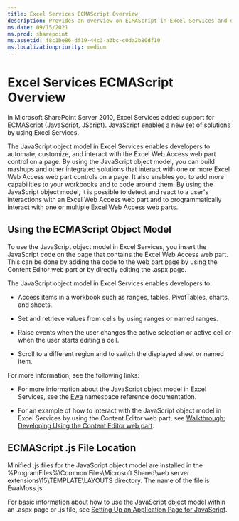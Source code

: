 ```yaml
---
title: Excel Services ECMAScript Overview
description: Provides an overview on ECMAScript in Excel Services and describes how to use the ECMAScript object model.
ms.date: 09/15/2021
ms.prod: sharepoint
ms.assetid: f8c1be86-df19-44c3-a3bc-c0da2b80df10
ms.localizationpriority: medium
---
```



# Excel Services ECMAScript Overview

In Microsoft SharePoint Server 2010, Excel Services added support for ECMAScript (JavaScript, JScript). JavaScript enables a new set of solutions by using Excel Services. 
  
    
    

The JavaScript object model in Excel Services enables developers to automate, customize, and interact with the Excel Web Access web part control on a page. By using the JavaScript object model, you can build mashups and other integrated solutions that interact with one or more Excel Web Access web part controls on a page. It also enables you to add more capabilities to your workbooks and to code around them.
By using the JavaScript object model, it is possible to detect and react to a user's interactions with an Excel Web Access web part and to programmatically interact with one or multiple Excel Web Access web parts.
  
    
    


## Using the ECMAScript Object Model

To use the JavaScript object model in Excel Services, you insert the JavaScript code on the page that contains the Excel Web Access web part. This can be done by adding the code to the web part page by using the Content Editor web part or by directly editing the .aspx page.
  
    
    
The JavaScript object model in Excel Services enables developers to: 
  
    
    

- Access items in a workbook such as ranges, tables, PivotTables, charts, and sheets.
    
  
- Set and retrieve values from cells by using ranges or named ranges.
    
  
- Raise events when the user changes the active selection or active cell or when the user starts editing a cell.
    
  
- Scroll to a different region and to switch the displayed sheet or named item. 
    
  
For more information, see the following links:
  
    
    

- For more information about the JavaScript object model in Excel Services, see the  [Ewa](https://msdn.microsoft.com/library/6fe73191-3213-b986-1ad6-2c3b918a2241%28Office.15%29.aspx) namespace reference documentation.
    
  
- For an example of how to interact with the JavaScript object model in Excel Services by using the Content Editor web part, see  [Walkthrough: Developing Using the Content Editor web part](walkthrough-developing-using-the-content-editor-web-part.md).
    
  

## ECMAScript .js File Location

Minified .js files for the JavaScript object model are installed in the %ProgramFiles%\\Common Files\\Microsoft Shared\\web server extensions\\15\\TEMPLATE\\LAYOUTS directory. The name of the file is EwaMoss.js.
  
    
    
For basic information about how to use the JavaScript object model within an .aspx page or .js file, see  [Setting Up an Application Page for JavaScript](https://msdn.microsoft.com/library/48582a0b-f787-4868-8298-958717ec8ff8%28Office.15%29.aspx).
  
    
    

